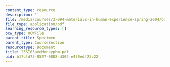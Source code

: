 ```yaml
---
content_type: resource
description: ''
file: /media/courses/3-094-materials-in-human-experience-spring-2004/b17cfd7385270808d302e430edf25c22_25SI03axeMoneyphm.pdf
file_type: application/pdf
learning_resource_types: []
ocw_type: OCWFile
parent_title: Specimen
parent_type: CourseSection
resourcetype: Document
title: 25SI03axeMoneyphm.pdf
uid: b17cfd73-8527-0808-d302-e430edf25c22
---
```

